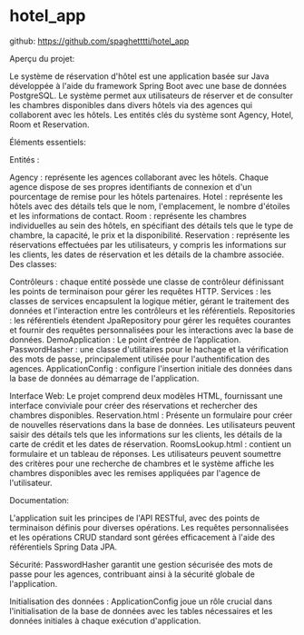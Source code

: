 # hotel_app
github: https://github.com/spaghetttti/hotel_app

Aperçu du projet:

Le système de réservation d'hôtel est une application basée sur Java développée à l'aide du framework Spring Boot avec une base de données PostgreSQL. Le système permet aux utilisateurs de réserver et de consulter les chambres disponibles dans divers hôtels via des agences qui collaborent avec les hôtels. Les entités clés du système sont Agency, Hotel, Room et Reservation.

Éléments essentiels:

Entités :

Agency : représente les agences collaborant avec les hôtels. Chaque agence dispose de ses propres identifiants de connexion et d'un pourcentage de remise pour les hôtels partenaires.
Hotel : représente les hôtels avec des détails tels que le nom, l'emplacement, le nombre d'étoiles et les informations de contact.
Room : représente les chambres individuelles au sein des hôtels, en spécifiant des détails tels que le type de chambre, la capacité, le prix et la disponibilité.
Reservation : représente les réservations effectuées par les utilisateurs, y compris les informations sur les clients, les dates de réservation et les détails de la chambre associée.
Des classes:

Contrôleurs : chaque entité possède une classe de contrôleur définissant les points de terminaison pour gérer les requêtes HTTP.
Services : les classes de services encapsulent la logique métier, gérant le traitement des données et l'interaction entre les contrôleurs et les référentiels.
Repositories : les référentiels étendent JpaRepository pour gérer les requêtes courantes et fournir des requêtes personnalisées pour les interactions avec la base de données.
DemoApplication : Le point d’entrée de l’application.
PasswordHasher : une classe d'utilitaires pour le hachage et la vérification des mots de passe, principalement utilisée pour l'authentification des agences.
ApplicationConfig : configure l'insertion initiale des données dans la base de données au démarrage de l'application.

Interface Web:
Le projet comprend deux modèles HTML, fournissant une interface conviviale pour créer des réservations et rechercher des chambres disponibles.
Reservation.html : Présente un formulaire pour créer de nouvelles réservations dans la base de données. Les utilisateurs peuvent saisir des détails tels que les informations sur les clients, les détails de la carte de crédit et les dates de réservation.
RoomsLookup.html : contient un formulaire et un tableau de réponses. Les utilisateurs peuvent soumettre des critères pour une recherche de chambres et le système affiche les chambres disponibles avec les remises appliquées par l'agence de l'utilisateur.




Documentation:

L'application suit les principes de l'API RESTful, avec des points de terminaison définis pour diverses opérations. Les requêtes personnalisées et les opérations CRUD standard sont gérées efficacement à l'aide des référentiels Spring Data JPA.

Sécurité:
PasswordHasher garantit une gestion sécurisée des mots de passe pour les agences, contribuant ainsi à la sécurité globale de l'application.

Initialisation des données :
ApplicationConfig joue un rôle crucial dans l'initialisation de la base de données avec les tables nécessaires et les données initiales à chaque exécution d'application.




